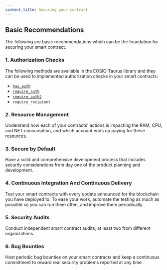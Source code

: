```yaml
---
content_title: Securing your contract
---
```


## Basic Recommendations

The following are basic recommendations which can be the foundation for securing your smart contract.

### 1. Authorization Checks

The following methods are available in the EOSIO-Taurus library and they can be used to implemented authorization checks in your smart contracts:

- [`has_auth`](../06_how-to-guides/20_authorization/how_to_restrict_access_to_an_action_by_user.md#1-use-checkhas_auth)
- [`require_auth`](../06_how-to-guides/20_authorization/how_to_restrict_access_to_an_action_by_user.md#2-use-require_auth)
- [`require_auth2`](../06_how-to-guides/20_authorization/how_to_restrict_access_to_an_action_by_user.md#3-use-require_auth2)
- `require_recipient`

### 2. Resource Management

Understand how each of your contracts' actions is impacting the RAM, CPU, and NET consumption, and which account ends up paying for these resources.

### 3. Secure by Default

Have a solid and comprehensive development process that includes security considerations from day one of the product planning and development.

### 4. Continuous Integration And Continuous Delivery

Test your smart contracts with every update announced for the blockchain you have deployed to. To ease your work, automate the testing as much as possible so you can run them often, and improve them periodically.

### 5. Security Audits

Conduct independent smart contract audits, at least two from different organizations.

### 6. Bug Bounties

Host periodic bug bounties on your smart contracts and keep a continuous commitment to reward real security problems reported at any time.
